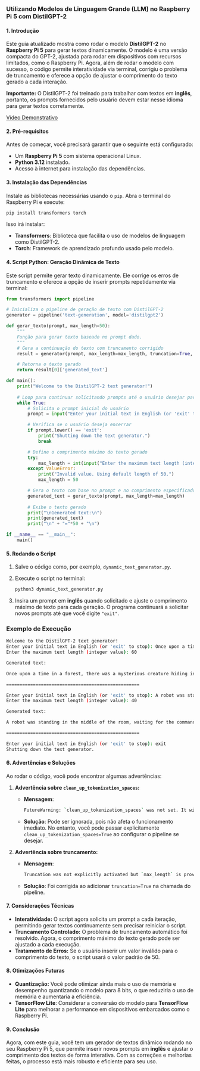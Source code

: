 ### Utilizando Modelos de Linguagem Grande (LLM) no Raspberry Pi 5 com DistilGPT-2

#### 1. **Introdução**

Este guia atualizado mostra como rodar o modelo **DistilGPT-2** no **Raspberry Pi 5** para gerar textos dinamicamente. O modelo é uma versão compacta do GPT-2, ajustada para rodar em dispositivos com recursos limitados, como o Raspberry Pi. Agora, além de rodar o modelo com sucesso, o código permite interatividade via terminal, corrigiu o problema de truncamento e oferece a opção de ajustar o comprimento do texto gerado a cada interação.

**Importante:** O DistilGPT-2 foi treinado para trabalhar com textos em **inglês**, portanto, os prompts fornecidos pelo usuário devem estar nesse idioma para gerar textos corretamente.

[Vídeo Demonstrativo](https://drive.google.com/file/d/1IxEfgYz4nK3jJHoNU66NPCAIg5XyA4d2/view?usp=sharing)

#### 2. **Pré-requisitos**
Antes de começar, você precisará garantir que o seguinte está configurado:
- Um **Raspberry Pi 5** com sistema operacional Linux.
- **Python 3.12** instalado.
- Acesso à internet para instalação das dependências.

#### 3. **Instalação das Dependências**
Instale as bibliotecas necessárias usando o `pip`. Abra o terminal do Raspberry Pi e execute:

```bash
pip install transformers torch
```

Isso irá instalar:
- **Transformers**: Biblioteca que facilita o uso de modelos de linguagem como DistilGPT-2.
- **Torch**: Framework de aprendizado profundo usado pelo modelo.

#### 4. **Script Python: Geração Dinâmica de Texto**
Este script permite gerar texto dinamicamente. Ele corrige os erros de truncamento e oferece a opção de inserir prompts repetidamente via terminal:

```python
from transformers import pipeline

# Inicializa o pipeline de geração de texto com DistilGPT-2
generator = pipeline('text-generation', model='distilgpt2')

def gerar_texto(prompt, max_length=50):
    """
    Função para gerar texto baseado no prompt dado.
    """
    # Gera a continuação do texto com truncamento corrigido
    result = generator(prompt, max_length=max_length, truncation=True, num_return_sequences=1)

    # Retorna o texto gerado
    return result[0]['generated_text']

def main():
    print("Welcome to the DistilGPT-2 text generator!")
    
    # Loop para continuar solicitando prompts até o usuário desejar parar
    while True:
        # Solicita o prompt inicial do usuário
        prompt = input("Enter your initial text in English (or 'exit' to stop): ")

        # Verifica se o usuário deseja encerrar
        if prompt.lower() == 'exit':
            print("Shutting down the text generator.")
            break

        # Define o comprimento máximo do texto gerado
        try:
            max_length = int(input("Enter the maximum text length (integer value): "))
        except ValueError:
            print("Invalid value. Using default length of 50.")
            max_length = 50

        # Gera o texto com base no prompt e no comprimento especificado
        generated_text = gerar_texto(prompt, max_length=max_length)
        
        # Exibe o texto gerado
        print("\nGenerated text:\n")
        print(generated_text)
        print("\n" + "="*50 + "\n")

if __name__ == "__main__":
    main()
```

#### 5. **Rodando o Script**
1. Salve o código como, por exemplo, `dynamic_text_generator.py`.
2. Execute o script no terminal:

   ```bash
   python3 dynamic_text_generator.py
   ```

3. Insira um prompt em **inglês** quando solicitado e ajuste o comprimento máximo de texto para cada geração. O programa continuará a solicitar novos prompts até que você digite `"exit"`.

### Exemplo de Execução

```bash
Welcome to the DistilGPT-2 text generator!
Enter your initial text in English (or 'exit' to stop): Once upon a time
Enter the maximum text length (integer value): 60

Generated text:

Once upon a time in a forest, there was a mysterious creature hiding in the shadows. The wind howled through the trees as it...

==================================================

Enter your initial text in English (or 'exit' to stop): A robot was standing
Enter the maximum text length (integer value): 40

Generated text:

A robot was standing in the middle of the room, waiting for the command. Suddenly, it began to move.

==================================================

Enter your initial text in English (or 'exit' to stop): exit
Shutting down the text generator.
```

#### 6. **Advertências e Soluções**
Ao rodar o código, você pode encontrar algumas advertências:

1. **Advertência sobre `clean_up_tokenization_spaces`:**
   - **Mensagem**: 
     ```bash
     FutureWarning: `clean_up_tokenization_spaces` was not set. It will be set to `True` by default. 
     ```
   - **Solução**: Pode ser ignorada, pois não afeta o funcionamento imediato. No entanto, você pode passar explicitamente `clean_up_tokenization_spaces=True` ao configurar o pipeline se desejar.

2. **Advertência sobre truncamento:**
   - **Mensagem**:
     ```bash
     Truncation was not explicitly activated but `max_length` is provided.
     ```
   - **Solução**: Foi corrigida ao adicionar `truncation=True` na chamada do pipeline.

#### 7. **Considerações Técnicas**
- **Interatividade:** O script agora solicita um prompt a cada iteração, permitindo gerar textos continuamente sem precisar reiniciar o script.
- **Truncamento Controlado:** O problema de truncamento automático foi resolvido. Agora, o comprimento máximo do texto gerado pode ser ajustado a cada execução.
- **Tratamento de Erros:** Se o usuário inserir um valor inválido para o comprimento do texto, o script usará o valor padrão de 50.

#### 8. **Otimizações Futuras**
- **Quantização:** Você pode otimizar ainda mais o uso de memória e desempenho quantizando o modelo para 8 bits, o que reduziria o uso de memória e aumentaria a eficiência.
- **TensorFlow Lite**: Considerar a conversão do modelo para **TensorFlow Lite** para melhorar a performance em dispositivos embarcados como o Raspberry Pi.

#### 9. **Conclusão**
Agora, com este guia, você tem um gerador de textos dinâmico rodando no seu Raspberry Pi 5, que permite inserir novos prompts em **inglês** e ajustar o comprimento dos textos de forma interativa. Com as correções e melhorias feitas, o processo está mais robusto e eficiente para seu uso.